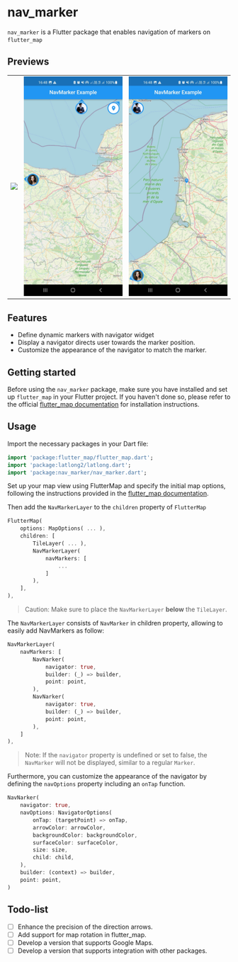 # nav_marker

`nav_marker` is a Flutter package that enables navigation of markers on `flutter_map`
<!-- and `Google Maps for Flutter`. -->

## Previews
<table>
    <tr>
        <td><img width="300" src= "previews/anim_preview.gif"></td>
        <td><img width="300" src= "previews/preview1.jpg"></td>
        <td><img width="300" src= "previews/preview2.jpg"></td>
    </tr>
</table>


## Features

- Define dynamic markers with navigator widget
- Display a navigator directs user towards the marker position.
- Customize the appearance of the navigator to match the marker.

## Getting started

Before using the `nav_marker` package, make sure you have installed and set up `flutter_map` in your Flutter project. If you haven't done so, please refer to the official [flutter_map documentation](https://docs.fleaflet.dev/getting-started/installation) for installation instructions.

## Usage
Import the necessary packages in your Dart file:
```dart
import 'package:flutter_map/flutter_map.dart';
import 'package:latlong2/latlong.dart';
import 'package:nav_marker/nav_marker.dart';
```
Set up your map view using FlutterMap and specify the initial map options, following the instructions provided in the [flutter_map documentation](https://docs.fleaflet.dev/#demonstration).

Then add the `NavMarkerLayer` to the `children` property of `FlutterMap`

```dart
FlutterMap(
    options: MapOptions( ... ),
    children: [
        TileLayer( ... ),
        NavMarkerLayer(
            navMarkers: [
                ...
            ]
        ),
    ],
),
```

> Caution: Make sure to place the `NavMarkerLayer` **below** the `TileLayer`.

The `NavMarkerLayer` consists of `NavMarker` in children property, allowing to easily add NavMarkers as follow:

```dart
NavMarkerLayer(
    navMarkers: [
        NavNarker(
            navigator: true,
            builder: (_) => builder,
            point: point,
        ),
        NavNarker(
            navigator: true,
            builder: (_) => builder,
            point: point,
        ),
    ]
),
```

> Note: If the `navigator` property is undefined or set to false, the `NavMarker` will not be displayed, similar to a regular `Marker`.

Furthermore, you can customize the appearance of the navigator by defining the `navOptions` property including an `onTap` function.

```dart
NavNarker(
    navigator: true,
    navOptions: NavigatorOptions(
        onTap: (targetPoint) => onTap,
        arrowColor: arrowColor,
        backgroundColor: backgroundColor,
        surfaceColor: surfaceColor,
        size: size,
        child: child,
    ),
    builder: (context) => builder,
    point: point,
)
```

## Todo-list
- [ ] Enhance the precision of the direction arrows.
- [ ] Add support for map rotation in flutter_map.
- [ ] Develop a version that supports Google Maps.
- [ ] Develop a version that supports integration with other packages.